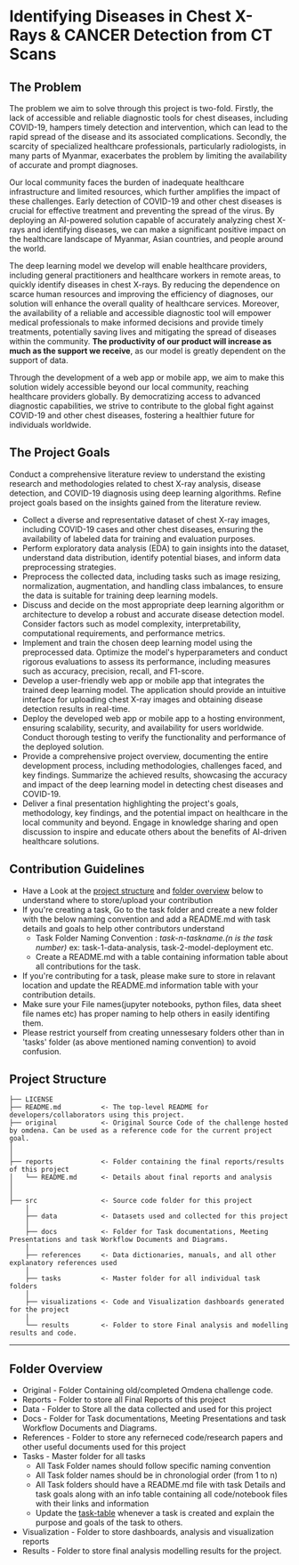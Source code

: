 # Identifying Diseases in Chest X-Rays & CANCER Detection from CT Scans

## The Problem 
The problem we aim to solve through this project is two-fold. Firstly, the lack of accessible and reliable diagnostic tools for chest diseases, including COVID-19, hampers timely detection and intervention, which can lead to the rapid spread of the disease and its associated complications. Secondly, the scarcity of specialized healthcare professionals, particularly radiologists, in many parts of Myanmar, exacerbates the problem by limiting the availability of accurate and prompt diagnoses.

Our local community faces the burden of inadequate healthcare infrastructure and limited resources, which further amplifies the impact of these challenges. Early detection of COVID-19 and other chest diseases is crucial for effective treatment and preventing the spread of the virus. By deploying an AI-powered solution capable of accurately analyzing chest X-rays and identifying diseases, we can make a significant positive impact on the healthcare landscape of Myanmar, Asian countries, and people around the world.
 
The deep learning model we develop will enable healthcare providers, including general practitioners and healthcare workers in remote areas, to quickly identify diseases in chest X-rays. By reducing the dependence on scarce human resources and improving the efficiency of diagnoses, our solution will enhance the overall quality of healthcare services. Moreover, the availability of a reliable and accessible diagnostic tool will empower medical professionals to make informed decisions and provide timely treatments, potentially saving lives and mitigating the spread of diseases within the community. **The productivity of our product will increase as much as the support we receive**, as our model is greatly dependent on the support of data.
 
Through the development of a web app or mobile app, we aim to make this solution widely accessible beyond our local community, reaching healthcare providers globally. By democratizing access to advanced diagnostic capabilities, we strive to contribute to the global fight against COVID-19 and other chest diseases, fostering a healthier future for individuals worldwide.

## The Project Goals
Conduct a comprehensive literature review to understand the existing research and methodologies related to chest X-ray analysis, disease detection, and COVID-19 diagnosis using deep learning algorithms. Refine project goals based on the insights gained from the literature review.
- Collect a diverse and representative dataset of chest X-ray images, including COVID-19 cases and other chest diseases, ensuring the availability of labeled data for training and evaluation purposes.
- Perform exploratory data analysis (EDA) to gain insights into the dataset, understand data distribution, identify potential biases, and inform data preprocessing strategies.
- Preprocess the collected data, including tasks such as image resizing, normalization, augmentation, and handling class imbalances, to ensure the data is suitable for training deep learning models.
- Discuss and decide on the most appropriate deep learning algorithm or architecture to develop a robust and accurate disease detection model. Consider factors such as model complexity, interpretability, computational requirements, and performance metrics.
- Implement and train the chosen deep learning model using the preprocessed data. Optimize the model's hyperparameters and conduct rigorous evaluations to assess its performance, including measures such as accuracy, precision, recall, and F1-score.
- Develop a user-friendly web app or mobile app that integrates the trained deep learning model. The application should provide an intuitive interface for uploading chest X-ray images and obtaining disease detection results in real-time.
- Deploy the developed web app or mobile app to a hosting environment, ensuring scalability, security, and availability for users worldwide. Conduct thorough testing to verify the functionality and performance of the deployed solution.
- Provide a comprehensive project overview, documenting the entire development process, including methodologies, challenges faced, and key findings. Summarize the achieved results, showcasing the accuracy and impact of the deep learning model in detecting chest diseases and COVID-19.
- Deliver a final presentation highlighting the project's goals, methodology, key findings, and the potential impact on healthcare in the local community and beyond. Engage in knowledge sharing and open discussion to inspire and educate others about the benefits of AI-driven healthcare solutions.

## Contribution Guidelines
- Have a Look at the [project structure](#project-structure) and [folder overview](#folder-overview) below to understand where to store/upload your contribution
- If you're creating a task, Go to the task folder and create a new folder with the below naming convention and add a README.md with task details and goals to help other contributors understand
    - Task Folder Naming Convention : _task-n-taskname.(n is the task number)_  ex: task-1-data-analysis, task-2-model-deployment etc.
    - Create a README.md with a table containing information table about all contributions for the task.
- If you're contributing for a task, please make sure to store in relavant location and update the README.md information table with your contribution details.
- Make sure your File names(jupyter notebooks, python files, data sheet file names etc) has proper naming to help others in easily identifing them.
- Please restrict yourself from creating unnessesary folders other than in 'tasks' folder (as above mentioned naming convention) to avoid confusion. 

## Project Structure

    ├── LICENSE
    ├── README.md          <- The top-level README for developers/collaborators using this project.
    ├── original           <- Original Source Code of the challenge hosted by omdena. Can be used as a reference code for the current project goal.
    │ 
    │
    ├── reports            <- Folder containing the final reports/results of this project
    │   └── README.md      <- Details about final reports and analysis
    │ 
    │   
    ├── src                <- Source code folder for this project
        │
        ├── data           <- Datasets used and collected for this project
        │   
        ├── docs           <- Folder for Task documentations, Meeting Presentations and task Workflow Documents and Diagrams.
        │
        ├── references     <- Data dictionaries, manuals, and all other explanatory references used 
        │
        ├── tasks          <- Master folder for all individual task folders
        │
        ├── visualizations <- Code and Visualization dashboards generated for the project
        │
        └── results        <- Folder to store Final analysis and modelling results and code.
--------


## Folder Overview

- Original          - Folder Containing old/completed Omdena challenge code.
- Reports           - Folder to store all Final Reports of this project
- Data              - Folder to Store all the data collected and used for this project 
- Docs              - Folder for Task documentations, Meeting Presentations and task Workflow Documents and Diagrams.
- References        - Folder to store any referneced code/research papers and other useful documents used for this project
- Tasks             - Master folder for all tasks
  - All Task Folder names should follow specific naming convention
  - All Task folder names should be in chronologial order (from 1 to n)
  - All Task folders should have a README.md file with task Details and task goals along with an info table containing all code/notebook files with their links and information
  - Update the [task-table](./src/tasks/README.md#task-table) whenever a task is created and explain the purpose and goals of the task to others.
- Visualization     - Folder to store dashboards, analysis and visualization reports
- Results           - Folder to store final analysis modelling results for the project.


